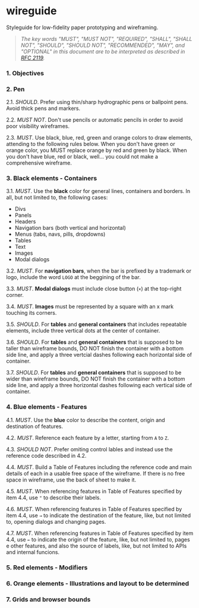 # wireguide
Styleguide for low-fidelity paper prototyping and wireframing.

> _The key words "MUST", "MUST NOT", "REQUIRED", "SHALL", "SHALL NOT", "SHOULD", "SHOULD NOT", "RECOMMENDED",  "MAY", and "OPTIONAL" in this document are to be interpreted as described in [RFC 2119](https://www.ietf.org/rfc/rfc2119.txt)._

### 1. Objectives

### 2. Pen

2.1. _SHOULD_. Prefer using thin/sharp hydrographic pens or ballpoint pens. Avoid thick pens and markers.

2.2. _MUST NOT_. Don't use pencils or automatic pencils in order to avoid poor visibility wireframes.

2.3. _MUST_. Use black, blue, red, green and orange colors to draw elements, attending to the following rules below. When you don't have green or orange color, you MUST replace orange by red and green by black. When you don't have blue, red or black, well... you could not make a comprehensive wireframe.

### 3. Black elements - Containers

3.1. _MUST_. Use the **black** color for general lines, containers and borders. In all, but not limited to, the following cases:
- Divs
- Panels
- Headers
- Navigation bars (both vertical and horizontal)
- Menus (tabs, navs, pills, dropdowns)
- Tables
- Text
- Images
- Modal dialogs

3.2. _MUST_. For **navigation bars**, when the bar is prefixed by a trademark or logo, include the word `LOGO` at the beggining of the bar.

3.3. _MUST_. **Modal dialogs** must include close button (`×`) at the top-right corner.

3.4. _MUST_. **Images** must be represented by a square with an x mark touching its corners.

3.5. _SHOULD_. For **tables** and **general containers** that includes repeatable elements, include three vertical dots at the center of container.

3.6. _SHOULD_. For **tables** and **general containers** that is supposed to be taller than wireframe bounds, DO NOT finish the container with a bottom side line, and apply a three vertcial dashes following each horizontal side of container.

3.7. _SHOULD_. For **tables** and **general containers** that is supposed to be wider than wireframe bounds, DO NOT finish the container with a bottom side line, and apply a three horizontal dashes following each vertical side of container.

### 4. Blue elements - Features

4.1. _MUST_. Use the **blue** color to describe the content, origin and destination of features.

4.2. _MUST_. Reference each feature by a letter, starting from `A` to `Z`.

4.3. _SHOULD NOT_. Prefer omiting control lables and instead use the reference code described in 4.2.

4.4. _MUST_. Build a Table of Features including the reference code and main details of each in a usable free space of the wireframe. If there is no free space in wireframe, use the back of sheet to make it.

4.5. _MUST_. When referencing features in Table of Features specified by item 4.4, use `"` to describe their labels.

4.6. _MUST_. When referencing features in Table of Features specified by item 4.4, use `→` to indicate the destination of the feature, like, but not limited to, opening dialogs and changing pages.

4.7. _MUST_. When referencing features in Table of Features specified by item 4.4, use `←` to indicate the origin of the feature, like, but not limited to, pages e other features, and also the source of labels, like, but not limited to APIs and internal funcions.

### 5. Red elements - Modifiers

### 6. Orange elements - Illustrations and layout to be determined

### 7. Grids and browser bounds
